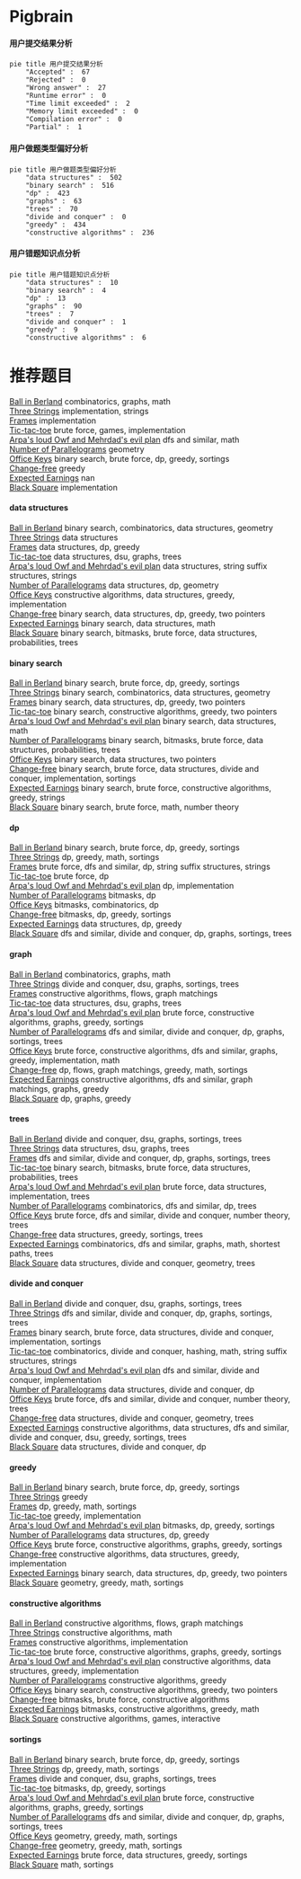 # Pigbrain
<!-- tabs:start -->
#### **用户提交结果分析**

```mermaid
pie title 用户提交结果分析
    "Accepted" :  67
    "Rejected" :  0
    "Wrong answer" :  27
    "Runtime error" :  0
    "Time limit exceeded" :  2
    "Memory limit exceeded" :  0
    "Compilation error" :  0
    "Partial" :  1
```
#### **用户做题类型偏好分析**

```mermaid
pie title 用户做题类型偏好分析
    "data structures" :  502
    "binary search" :  516
    "dp" :  423
    "graphs" :  63
    "trees" :  70
    "divide and conquer" :  0
    "greedy" :  434
    "constructive algorithms" :  236
```
#### **用户错题知识点分析**

```mermaid
pie title 用户错题知识点分析
    "data structures" :  10
    "binary search" :  4
    "dp" :  13
    "graphs" :  90
    "trees" :  7
    "divide and conquer" :  1
    "greedy" :  9
    "constructive algorithms" :  6
```
<!-- tabs:end -->
# 推荐题目
[Ball in Berland](http://codeforces.com/problemset/problem/1475/C)		combinatorics,
                        graphs,
                        math		  
[Three Strings](http://codeforces.com/problemset/problem/1301/A)		implementation,
                        strings		  
[Frames](http://codeforces.com/problemset/problem/93/A)		implementation		  
[Tic-tac-toe](http://codeforces.com/problemset/problem/3/C)		brute force,
                        games,
                        implementation		  
[Arpa's loud Owf and Mehrdad's evil plan](http://codeforces.com/problemset/problem/741/A)		dfs and similar,
                        math		  
[Number of Parallelograms](http://codeforces.com/problemset/problem/660/D)		geometry		  
[Office Keys](https://codeforces.com/contest/831/problem/D)		binary search,
                        brute force,
                        dp,
                        greedy,
                        sortings		  
[Change-free](http://codeforces.com/problemset/problem/767/E)		greedy		  
[Expected Earnings](http://codeforces.com/problemset/problem/838/F)		nan		  
[Black Square](http://codeforces.com/problemset/problem/828/B)		implementation		  
<!-- tabs:start -->
#### **data structures**
[Ball in Berland](http://codeforces.com/problemset/problem/815/D)		binary search,
                        combinatorics,
                        data structures,
                        geometry		  
[Three Strings](http://codeforces.com/problemset/problem/1039/E)		data structures		  
[Frames](http://codeforces.com/problemset/problem/1257/E)		data structures,
                        dp,
                        greedy		  
[Tic-tac-toe](http://codeforces.com/problemset/problem/1278/D)		data structures,
                        dsu,
                        graphs,
                        trees		  
[Arpa's loud Owf and Mehrdad's evil plan](http://codeforces.com/problemset/problem/235/C)		data structures,
                        string suffix structures,
                        strings		  
[Number of Parallelograms](http://codeforces.com/problemset/problem/932/F)		data structures,
                        dp,
                        geometry		  
[Office Keys](http://codeforces.com/problemset/problem/1365/C)		constructive algorithms,
                        data structures,
                        greedy,
                        implementation		  
[Change-free](http://codeforces.com/problemset/problem/1492/C)		binary search,
                        data structures,
                        dp,
                        greedy,
                        two pointers		  
[Expected Earnings](http://codeforces.com/problemset/problem/1490/G)		binary search,
                        data structures,
                        math		  
[Black Square](http://codeforces.com/problemset/problem/1479/D)		binary search,
                        bitmasks,
                        brute force,
                        data structures,
                        probabilities,
                        trees		  
#### **binary search**
[Ball in Berland](https://codeforces.com/contest/831/problem/D)		binary search,
                        brute force,
                        dp,
                        greedy,
                        sortings		  
[Three Strings](http://codeforces.com/problemset/problem/815/D)		binary search,
                        combinatorics,
                        data structures,
                        geometry		  
[Frames](http://codeforces.com/problemset/problem/1492/C)		binary search,
                        data structures,
                        dp,
                        greedy,
                        two pointers		  
[Tic-tac-toe](http://codeforces.com/problemset/problem/1463/D)		binary search,
                        constructive algorithms,
                        greedy,
                        two pointers		  
[Arpa's loud Owf and Mehrdad's evil plan](http://codeforces.com/problemset/problem/1490/G)		binary search,
                        data structures,
                        math		  
[Number of Parallelograms](http://codeforces.com/problemset/problem/1479/D)		binary search,
                        bitmasks,
                        brute force,
                        data structures,
                        probabilities,
                        trees		  
[Office Keys](http://codeforces.com/problemset/problem/1436/E)		binary search,
                        data structures,
                        two pointers		  
[Change-free](http://codeforces.com/problemset/problem/1461/D)		binary search,
                        brute force,
                        data structures,
                        divide and conquer,
                        implementation,
                        sortings		  
[Expected Earnings](http://codeforces.com/problemset/problem/1493/C)		binary search,
                        brute force,
                        constructive algorithms,
                        greedy,
                        strings		  
[Black Square](http://codeforces.com/problemset/problem/1487/D)		binary search,
                        brute force,
                        math,
                        number theory		  
#### **dp**
[Ball in Berland](https://codeforces.com/contest/831/problem/D)		binary search,
                        brute force,
                        dp,
                        greedy,
                        sortings		  
[Three Strings](http://codeforces.com/problemset/problem/1253/C)		dp,
                        greedy,
                        math,
                        sortings		  
[Frames](http://codeforces.com/problemset/problem/1400/F)		brute force,
                        dfs and similar,
                        dp,
                        string suffix structures,
                        strings		  
[Tic-tac-toe](http://codeforces.com/problemset/problem/598/E)		brute force,
                        dp		  
[Arpa's loud Owf and Mehrdad's evil plan](http://codeforces.com/problemset/problem/1016/C)		dp,
                        implementation		  
[Number of Parallelograms](http://codeforces.com/problemset/problem/8/C)		bitmasks,
                        dp		  
[Office Keys](http://codeforces.com/problemset/problem/449/D)		bitmasks,
                        combinatorics,
                        dp		  
[Change-free](https://codeforces.com/contest/418/problem/B)		bitmasks,
                        dp,
                        greedy,
                        sortings		  
[Expected Earnings](http://codeforces.com/problemset/problem/1257/E)		data structures,
                        dp,
                        greedy		  
[Black Square](http://codeforces.com/problemset/problem/613/D)		dfs and similar,
                        divide and conquer,
                        dp,
                        graphs,
                        sortings,
                        trees		  
#### **graph**
[Ball in Berland](http://codeforces.com/problemset/problem/1475/C)		combinatorics,
                        graphs,
                        math		  
[Three Strings](http://codeforces.com/problemset/problem/1213/G)		divide and conquer,
                        dsu,
                        graphs,
                        sortings,
                        trees		  
[Frames](http://codeforces.com/problemset/problem/1264/E)		constructive algorithms,
                        flows,
                        graph matchings		  
[Tic-tac-toe](http://codeforces.com/problemset/problem/1278/D)		data structures,
                        dsu,
                        graphs,
                        trees		  
[Arpa's loud Owf and Mehrdad's evil plan](http://codeforces.com/problemset/problem/1383/D)		brute force,
                        constructive algorithms,
                        graphs,
                        greedy,
                        sortings		  
[Number of Parallelograms](http://codeforces.com/problemset/problem/613/D)		dfs and similar,
                        divide and conquer,
                        dp,
                        graphs,
                        sortings,
                        trees		  
[Office Keys](http://codeforces.com/problemset/problem/1487/C)		brute force,
                        constructive algorithms,
                        dfs and similar,
                        graphs,
                        greedy,
                        implementation,
                        math		  
[Change-free](http://codeforces.com/problemset/problem/1437/C)		dp,
                        flows,
                        graph matchings,
                        greedy,
                        math,
                        sortings		  
[Expected Earnings](http://codeforces.com/problemset/problem/1470/D)		constructive algorithms,
                        dfs and similar,
                        graph matchings,
                        graphs,
                        greedy		  
[Black Square](http://codeforces.com/problemset/problem/1476/C)		dp,
                        graphs,
                        greedy		  
#### **trees**
[Ball in Berland](http://codeforces.com/problemset/problem/1213/G)		divide and conquer,
                        dsu,
                        graphs,
                        sortings,
                        trees		  
[Three Strings](http://codeforces.com/problemset/problem/1278/D)		data structures,
                        dsu,
                        graphs,
                        trees		  
[Frames](http://codeforces.com/problemset/problem/613/D)		dfs and similar,
                        divide and conquer,
                        dp,
                        graphs,
                        sortings,
                        trees		  
[Tic-tac-toe](http://codeforces.com/problemset/problem/1479/D)		binary search,
                        bitmasks,
                        brute force,
                        data structures,
                        probabilities,
                        trees		  
[Arpa's loud Owf and Mehrdad's evil plan](http://codeforces.com/problemset/problem/1511/C)		brute force,
                        data structures,
                        implementation,
                        trees		  
[Number of Parallelograms](http://codeforces.com/problemset/problem/1499/F)		combinatorics,
                        dfs and similar,
                        dp,
                        trees		  
[Office Keys](http://codeforces.com/problemset/problem/1491/E)		brute force,
                        dfs and similar,
                        divide and conquer,
                        number theory,
                        trees		  
[Change-free](http://codeforces.com/problemset/problem/1466/D)		data structures,
                        greedy,
                        sortings,
                        trees		  
[Expected Earnings](http://codeforces.com/problemset/problem/1495/D)		combinatorics,
                        dfs and similar,
                        graphs,
                        math,
                        shortest paths,
                        trees		  
[Black Square](http://codeforces.com/problemset/problem/1303/G)		data structures,
                        divide and conquer,
                        geometry,
                        trees		  
#### **divide and conquer**
[Ball in Berland](http://codeforces.com/problemset/problem/1213/G)		divide and conquer,
                        dsu,
                        graphs,
                        sortings,
                        trees		  
[Three Strings](http://codeforces.com/problemset/problem/613/D)		dfs and similar,
                        divide and conquer,
                        dp,
                        graphs,
                        sortings,
                        trees		  
[Frames](http://codeforces.com/problemset/problem/1461/D)		binary search,
                        brute force,
                        data structures,
                        divide and conquer,
                        implementation,
                        sortings		  
[Tic-tac-toe](http://codeforces.com/problemset/problem/1466/G)		combinatorics,
                        divide and conquer,
                        hashing,
                        math,
                        string suffix structures,
                        strings		  
[Arpa's loud Owf and Mehrdad's evil plan](http://codeforces.com/problemset/problem/1490/D)		dfs and similar,
                        divide and conquer,
                        implementation		  
[Number of Parallelograms](https://codeforces.com/contest/1483/problem/C)		data structures,
                        divide and conquer,
                        dp		  
[Office Keys](http://codeforces.com/problemset/problem/1491/E)		brute force,
                        dfs and similar,
                        divide and conquer,
                        number theory,
                        trees		  
[Change-free](http://codeforces.com/problemset/problem/1303/G)		data structures,
                        divide and conquer,
                        geometry,
                        trees		  
[Expected Earnings](http://codeforces.com/problemset/problem/1494/D)		constructive algorithms,
                        data structures,
                        dfs and similar,
                        divide and conquer,
                        dsu,
                        greedy,
                        sortings,
                        trees		  
[Black Square](http://codeforces.com/problemset/problem/1482/E)		data structures,
                        divide and conquer,
                        dp		  
#### **greedy**
[Ball in Berland](https://codeforces.com/contest/831/problem/D)		binary search,
                        brute force,
                        dp,
                        greedy,
                        sortings		  
[Three Strings](http://codeforces.com/problemset/problem/767/E)		greedy		  
[Frames](http://codeforces.com/problemset/problem/1253/C)		dp,
                        greedy,
                        math,
                        sortings		  
[Tic-tac-toe](http://codeforces.com/problemset/problem/1119/A)		greedy,
                        implementation		  
[Arpa's loud Owf and Mehrdad's evil plan](https://codeforces.com/contest/418/problem/B)		bitmasks,
                        dp,
                        greedy,
                        sortings		  
[Number of Parallelograms](http://codeforces.com/problemset/problem/1257/E)		data structures,
                        dp,
                        greedy		  
[Office Keys](http://codeforces.com/problemset/problem/1383/D)		brute force,
                        constructive algorithms,
                        graphs,
                        greedy,
                        sortings		  
[Change-free](http://codeforces.com/problemset/problem/1365/C)		constructive algorithms,
                        data structures,
                        greedy,
                        implementation		  
[Expected Earnings](http://codeforces.com/problemset/problem/1492/C)		binary search,
                        data structures,
                        dp,
                        greedy,
                        two pointers		  
[Black Square](https://codeforces.com/contest/1496/problem/C)		geometry,
                        greedy,
                        math,
                        sortings		  
#### **constructive algorithms**
[Ball in Berland](http://codeforces.com/problemset/problem/1264/E)		constructive algorithms,
                        flows,
                        graph matchings		  
[Three Strings](http://codeforces.com/problemset/problem/1355/D)		constructive algorithms,
                        math		  
[Frames](http://codeforces.com/problemset/problem/1439/A1)		constructive algorithms,
                        implementation		  
[Tic-tac-toe](http://codeforces.com/problemset/problem/1383/D)		brute force,
                        constructive algorithms,
                        graphs,
                        greedy,
                        sortings		  
[Arpa's loud Owf and Mehrdad's evil plan](http://codeforces.com/problemset/problem/1365/C)		constructive algorithms,
                        data structures,
                        greedy,
                        implementation		  
[Number of Parallelograms](http://codeforces.com/problemset/problem/1493/A)		constructive algorithms,
                        greedy		  
[Office Keys](http://codeforces.com/problemset/problem/1463/D)		binary search,
                        constructive algorithms,
                        greedy,
                        two pointers		  
[Change-free](https://codeforces.com/contest/1456/problem/B)		bitmasks,
                        brute force,
                        constructive algorithms		  
[Expected Earnings](http://codeforces.com/problemset/problem/1492/D)		bitmasks,
                        constructive algorithms,
                        greedy,
                        math		  
[Black Square](https://codeforces.com/contest/1504/problem/D)		constructive algorithms,
                        games,
                        interactive		  
#### **sortings**
[Ball in Berland](https://codeforces.com/contest/831/problem/D)		binary search,
                        brute force,
                        dp,
                        greedy,
                        sortings		  
[Three Strings](http://codeforces.com/problemset/problem/1253/C)		dp,
                        greedy,
                        math,
                        sortings		  
[Frames](http://codeforces.com/problemset/problem/1213/G)		divide and conquer,
                        dsu,
                        graphs,
                        sortings,
                        trees		  
[Tic-tac-toe](https://codeforces.com/contest/418/problem/B)		bitmasks,
                        dp,
                        greedy,
                        sortings		  
[Arpa's loud Owf and Mehrdad's evil plan](http://codeforces.com/problemset/problem/1383/D)		brute force,
                        constructive algorithms,
                        graphs,
                        greedy,
                        sortings		  
[Number of Parallelograms](http://codeforces.com/problemset/problem/613/D)		dfs and similar,
                        divide and conquer,
                        dp,
                        graphs,
                        sortings,
                        trees		  
[Office Keys](https://codeforces.com/contest/1496/problem/C)		geometry,
                        greedy,
                        math,
                        sortings		  
[Change-free](http://codeforces.com/problemset/problem/1495/A)		geometry,
                        greedy,
                        math,
                        sortings		  
[Expected Earnings](http://codeforces.com/problemset/problem/1497/A)		brute force,
                        data structures,
                        greedy,
                        sortings		  
[Black Square](http://codeforces.com/problemset/problem/1427/A)		math,
                        sortings		  
<!-- tabs:end -->
